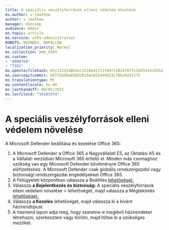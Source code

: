 ```yaml
---
title: A speciális veszélyforrások elleni védelem növelése
ms.author: v-jmathew
author: v-jmathew
manager: dansimp
audience: Admin
ms.topic: article
ms.service: o365-administration
ROBOTS: NOINDEX, NOFOLLOW
localization_priority: Normal
ms.collection: Adm_O365
ms.custom:
- "9000760"
- "7391"
ms.openlocfilehash: 0fc12233a0b3ec3128b41f11f89f13824787fc20d5914c955afb8446a7fa3ced
ms.sourcegitcommit: b5f7da89a650d2915dc652449623c78be6247175
ms.translationtype: MT
ms.contentlocale: hu-HU
ms.lasthandoff: 08/05/2021
ms.locfileid: "54103374"
---
```

# <a name="increase-protection-from-advanced-threats"></a>A speciális veszélyforrások elleni védelem növelése

A Microsoft Defender beállítása és kezelése Office 365:

1. A Microsoft Defender a Office 365 a Nagyvállalati E5, az Oktatási A5 és a Vállalati verzióban Microsoft 365 érhető el. Minden más csomaghoz szükség van egy Microsoft Defender bővítményre Office 365 előfizetéshez. A Microsoft Defender  csak globális *rendszergazdai* vagy biztonsági rendszergazdai engedélyekkel Office 365.
2. A Felügyeleti központban válassza a Beállítás [lehetőséget.](https://go.microsoft.com/fwlink/p/?linkid=2075721)
3. Válassza **a Bejelentkezés és biztonság:** A speciális veszélyforrások elleni védelem növelése  >  lehetőséget, majd válassza a Megtekintés [lehetőséget.](https://go.microsoft.com/fwlink/?linkid=2109302)
4. Válassza **a Kezelés** lehetőséget, majd válassza ki a kívánt házirendtípust.
5. A házirend lapon adja meg, hogy szeretne-e meglévő házirendeket létrehozni, szerkeszteni vagy törölni, majd töltse ki a szükséges mezőket.
